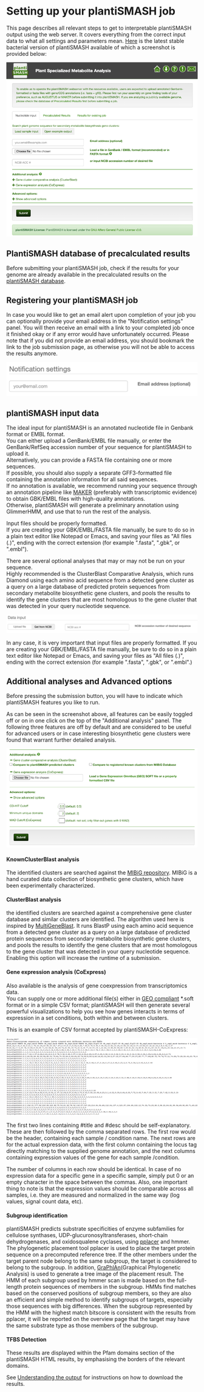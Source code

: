 # Setting up your plantiSMASH job

This page describes all relevant steps to get to interpretable plantiSMASH output using the web server. 
It covers everything from the correct input data to what all settings and parameters mean. 
[Here](https://plantismash.bioinformatics.nl/) is the latest stable bacterial
version of plantiSMASH available of which a screenshot is provided below:

![alt text][Fig1]

## PlantiSMASH database of precalculated results

Before submitting your plantiSMASH job, check if the results for your genome are already available in the precalculated results on the [plantiSMASH database](./understanding_output/database.md
). 

## Registering your plantiSMASH job

In case you would like to get an email alert upon completion of your job you can optionally 
provide your email address in the "Notification settings" panel. You will then receive an email 
with a link to your completed job once it finished okay or if any error would have unfortunately occurred. 
Please note that if you did not provide an email address, you should bookmark the link to the job submission page, 
as otherwise you will not be able to access the results anymore.

![alt text][Fig2]


## plantiSMASH input data

The ideal input for plantiSMASH is an annotated nucleotide file in Genbank format or EMBL format.  
You can either upload a GenBank/EMBL file manually, or enter the GenBank/RefSeq accession number of your sequence for plantiSMASH to upload it.  
Alternatively, you can provide a FASTA file containing one or more sequences.  
If possible, you should also supply a separate GFF3-formatted file containing the annotation information for all said sequences.  
If no annotation is available, we recommend running your sequence through an annotation pipeline like [MAKER](http://weatherby.genetics.utah.edu/MAKER/wiki/index.php/MAKER_Tutorial) (preferably with transcriptomic evidence) to obtain GBK/EMBL files with high-quality annotations.  
Otherwise, plantiSMASH will generate a preliminary annotation using GlimmerHMM, and use that to run the rest of the analysis.

Input files should be properly formatted.  
If you are creating your GBK/EMBL/FASTA file manually, be sure to do so in a plain text editor like Notepad or Emacs, and saving your files as "All files (*.*)", ending with the correct extension (for example ".fasta", ".gbk", or ".embl").

There are several optional analyses that may or may not be run on your sequence.  
Highly recommended is the ClusterBlast Comparative Analysis, which runs Diamond using each amino acid sequence from a detected gene cluster as a query on a large database of predicted protein sequences from secondary metabolite biosynthetic gene clusters, and pools the results to identify the gene clusters that are most homologous to the gene cluster that was detected in your query nucleotide sequence.

![alt text][Fig3]

In any case, it is very important that input files are properly formatted. If you are creating your
GBK/EMBL/FASTA file manually, be sure to do so in a plain text editor like
Notepad or Emacs, and saving your files as "All files (*.*)", ending with the
correct extension (for example ".fasta", ".gbk", or ".embl".)

## Additional analyses and Advanced options 

Before pressing the submission button, you will have to indicate which plantiSMASH features 
you like to run. 

As can be seen in the screenshot above, all features can be easily toggled off or on in one click on 
the top of the "Additional analysis" panel. The following three features are off by default and are considered to be useful for 
advanced users or in case interesting biosynthetic gene clusters were found that warrant further detailed analysis.

![alt text][Fig4]

#### **KnownClusterBlast analysis** 
The identified clusters are searched against the [MIBiG repository](https://mibig.secondarymetabolites.org). 
MIBiG is a hand curated data collection of biosynthetic gene clusters, which have been experimentally characterized.

#### **ClusterBlast analysis**
 the identified clusters are searched against a comprehensive gene cluster database and 
similar clusters are identified. The algorithm used here is inspired by [MultiGeneBlast](https://www.ncbi.nlm.nih.gov/pmc/articles/PMC3670737/). 
It runs BlastP using each amino acid sequence from a detected gene cluster as a query on
a large database of predicted protein sequences from secondary metabolite
biosynthetic gene clusters, and pools the results to identify the gene clusters
that are most homologous to the gene cluster that was detected in your query
nucleotide sequence.
Enabling this option will increase the runtime of a submission.

#### **Gene expression analysis (CoExpress)** 
Also available is the analysis of gene coexpression from transcriptomics data.  
You can supply one or more additional file(s) either in [GEO compliant](https://www.ncbi.nlm.nih.gov/geo/info/soft.html) *.soft format or in a simple CSV format; plantiSMASH will then generate several powerful visualizations to help you see how genes interacts in terms of expression in a set conditions, both within and between clusters.

This is an example of CSV format accepted by plantiSMASH-CoExpress:

![alt text][Fig5]

The first two lines containing #title and #desc should be self-explanatory. These are then followed by the comma separated rows. The first row would be the header, containing each sample / condition name. The next rows are for the actual expression data, with the first column containing the locus tag directly matching to the supplied genome annotation, and the next columns containing expression values of the gene for each sample /condition.

The number of columns in each row should be identical. In case of no expression data for a specific gene in a specific sample, simply put 0 or an empty character in the space between the commas. Also, one important thing to note is that the expression values should be comparable across all samples, i.e. they are measured and normalized in the same way (log values, signal count data, etc).

#### **Subgroup identification**

plantiSMASH predicts substrate specificities of enzyme subfamilies for cellulose synthases, UDP-glucuronosyltransferases, short-chain dehydrogenases, and oxidosqualene cyclases, using [pplacer](https://github.com/matsen/pplacer) and hmmer. The phylogenetic placement tool pplacer is used to place the target protein sequence on a precomputed reference tree. If the other members under the target parent node belong to the same subgroup, the target is considered to belong to the subgroup. In addition, [GraPhlAn](https://huttenhower.sph.harvard.edu/graphlan/)(Graphical Phylogenetic Analysis) is used to generate a tree image of the placement result. The HMM of each subgroup used by hmmer scan is made based on the full-length protein sequences of members in the subgroup. HMMs find matches based on the conserved positions of subgroup members, so they are also an efficient and simple method to identify subgroups of targets, especially those sequences with big differences. When the subgroup represented by the HMM with the highest match bitscore is consistent with the results from pplacer, it will be reported on the overview page that the target may have the same substrate type as those members of the subgroup. 

#### **TFBS Detection**   

These results are displayed within the Pfam domains section of the plantiSMASH HTML results, by emphasising the borders of the relevant domains.

See [Understanding the output](./understanding_output/overview.md/#downloading-the-results) for instructions on how to download the results.


[Fig1]:./assets/images/plantiSMASHentrypage.png
[Fig2]:./assets/images/notifications.png
[Fig3]:./assets/images/datatype.png
[Fig4]:./assets/images/parameters.png
[Fig5]:./assets/images/coexpress_format.png

